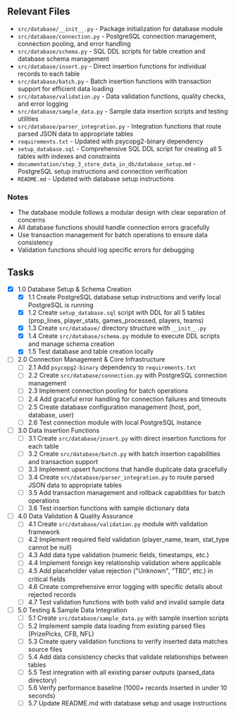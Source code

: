 ## Relevant Files

- `src/database/__init__.py` - Package initialization for database module
- `src/database/connection.py` - PostgreSQL connection management, connection pooling, and error handling
- `src/database/schema.py` - SQL DDL scripts for table creation and database schema management
- `src/database/insert.py` - Direct insertion functions for individual records to each table
- `src/database/batch.py` - Batch insertion functions with transaction support for efficient data loading
- `src/database/validation.py` - Data validation functions, quality checks, and error logging
- `src/database/sample_data.py` - Sample data insertion scripts and testing utilities
- `src/database/parser_integration.py` - Integration functions that route parsed JSON data to appropriate tables
- `requirements.txt` - Updated with psycopg2-binary dependency
- `setup_database.sql` - Comprehensive SQL DDL script for creating all 5 tables with indexes and constraints
- `documentation/step_3_store_data_in_db/database_setup.md` - PostgreSQL setup instructions and connection verification
- `README.md` - Updated with database setup instructions

### Notes

- The database module follows a modular design with clear separation of concerns
- All database functions should handle connection errors gracefully
- Use transaction management for batch operations to ensure data consistency
- Validation functions should log specific errors for debugging

## Tasks

- [x] 1.0 Database Setup & Schema Creation
  - [x] 1.1 Create PostgreSQL database setup instructions and verify local PostgreSQL is running
  - [x] 1.2 Create `setup_database.sql` script with DDL for all 5 tables (prop_lines, player_stats, games_processed, players, teams)
  - [x] 1.3 Create `src/database/` directory structure with `__init__.py`
  - [x] 1.4 Create `src/database/schema.py` module to execute DDL scripts and manage schema creation
  - [x] 1.5 Test database and table creation locally

- [ ] 2.0 Connection Management & Core Infrastructure
  - [ ] 2.1 Add `psycopg2-binary` dependency to `requirements.txt`
  - [ ] 2.2 Create `src/database/connection.py` with PostgreSQL connection management
  - [ ] 2.3 Implement connection pooling for batch operations
  - [ ] 2.4 Add graceful error handling for connection failures and timeouts
  - [ ] 2.5 Create database configuration management (host, port, database, user)
  - [ ] 2.6 Test connection module with local PostgreSQL instance

- [ ] 3.0 Data Insertion Functions
  - [ ] 3.1 Create `src/database/insert.py` with direct insertion functions for each table
  - [ ] 3.2 Create `src/database/batch.py` with batch insertion capabilities and transaction support
  - [ ] 3.3 Implement upsert functions that handle duplicate data gracefully
  - [ ] 3.4 Create `src/database/parser_integration.py` to route parsed JSON data to appropriate tables
  - [ ] 3.5 Add transaction management and rollback capabilities for batch operations
  - [ ] 3.6 Test insertion functions with sample dictionary data

- [ ] 4.0 Data Validation & Quality Assurance
  - [ ] 4.1 Create `src/database/validation.py` module with validation framework
  - [ ] 4.2 Implement required field validation (player_name, team, stat_type cannot be null)
  - [ ] 4.3 Add data type validation (numeric fields, timestamps, etc.)
  - [ ] 4.4 Implement foreign key relationship validation where applicable
  - [ ] 4.5 Add placeholder value rejection ("Unknown", "TBD", etc.) in critical fields
  - [ ] 4.6 Create comprehensive error logging with specific details about rejected records
  - [ ] 4.7 Test validation functions with both valid and invalid sample data

- [ ] 5.0 Testing & Sample Data Integration
  - [ ] 5.1 Create `src/database/sample_data.py` with sample insertion scripts
  - [ ] 5.2 Implement sample data loading from existing parsed files (PrizePicks, CFB, NFL)
  - [ ] 5.3 Create query validation functions to verify inserted data matches source files
  - [ ] 5.4 Add data consistency checks that validate relationships between tables
  - [ ] 5.5 Test integration with all existing parser outputs (parsed_data directory)
  - [ ] 5.6 Verify performance baseline (1000+ records inserted in under 10 seconds)
  - [ ] 5.7 Update README.md with database setup and usage instructions